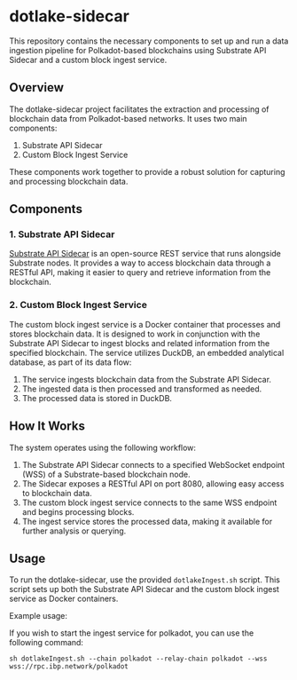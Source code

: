 # dotlake-sidecar

This repository contains the necessary components to set up and run a data ingestion pipeline for Polkadot-based blockchains using Substrate API Sidecar and a custom block ingest service.

## Overview

The dotlake-sidecar project facilitates the extraction and processing of blockchain data from Polkadot-based networks. It uses two main components:

1. Substrate API Sidecar
2. Custom Block Ingest Service

These components work together to provide a robust solution for capturing and processing blockchain data.

## Components

### 1. Substrate API Sidecar

[Substrate API Sidecar](https://github.com/paritytech/substrate-api-sidecar) is an open-source REST service that runs alongside Substrate nodes. It provides a way to access blockchain data through a RESTful API, making it easier to query and retrieve information from the blockchain.

### 2. Custom Block Ingest Service

The custom block ingest service is a Docker container that processes and stores blockchain data. It is designed to work in conjunction with the Substrate API Sidecar to ingest blocks and related information from the specified blockchain. The service utilizes DuckDB, an embedded analytical database, as part of its data flow:

1. The service ingests blockchain data from the Substrate API Sidecar.
2. The ingested data is then processed and transformed as needed.
3. The processed data is stored in DuckDB.

## How It Works

The system operates using the following workflow:

1. The Substrate API Sidecar connects to a specified WebSocket endpoint (WSS) of a Substrate-based blockchain node.
2. The Sidecar exposes a RESTful API on port 8080, allowing easy access to blockchain data.
3. The custom block ingest service connects to the same WSS endpoint and begins processing blocks.
4. The ingest service stores the processed data, making it available for further analysis or querying.

## Usage

To run the dotlake-sidecar, use the provided `dotlakeIngest.sh` script. This script sets up both the Substrate API Sidecar and the custom block ingest service as Docker containers.

Example usage:

If you wish to start the ingest service for polkadot, you can use the following command:

```
sh dotlakeIngest.sh --chain polkadot --relay-chain polkadot --wss wss://rpc.ibp.network/polkadot
```


